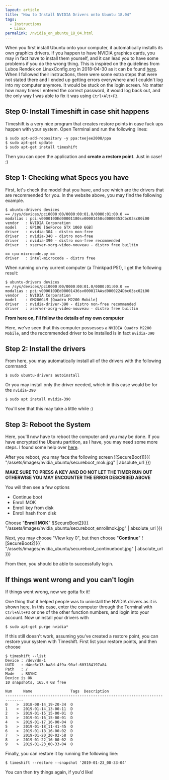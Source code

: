 ```yaml
---
layout: article
title: "How to Install NVIDIA Drivers onto Ubuntu 18.04"
tags:
  - Instructions
  - Linux
permalink: /nvidia_on_ubuntu_18_04.html
---
```



When you first install Ubuntu onto your computer, it automatically installs its own graphics drivers. If you happen to have NVIDIA graphics cards, you may in fact have to install them yourself, and it can lead you to have some problems if you do the wrong thing. This is inspired on the guidelines from Lubos Rendek on LinuxConfig.org in 2018-04-30 as it can be found [here](https://linuxconfig.org/how-to-install-the-nvidia-drivers-on-ubuntu-18-04-bionic-beaver-linux). When I followed their instructions, there were some extra steps that were not stated there and I ended up getting errors everywhere and I couldn't log into my computer anymore. It would be stuck on the login screen. No matter how many times I entered the correct password, it would log back out, and the only way I was able to fix it was using `Ctrl+Alt+F3`.

## Step 0: Install Timeshift in case shit happens

Timeshift is a very nice program that creates restore points in case fuck ups happen with your system. Open Terminal and run the following lines:

```
$ sudo apt-add-repository -y ppa:teejee2008/ppa
$ sudo apt-get update
$ sudo apt-get install timeshift
```

Then you can open the application and **create a restore point**. Just in case! :)

## Step 1: Checking what Specs you have

First, let's check the model that you have, and see which are the drivers that are recommended for you. In the website above, you may find the following example.

```
$ ubuntu-drivers devices
== /sys/devices/pci0000:00/0000:00:01.0/0000:01:00.0 ==
modalias : pci:v000010DEd00001180sv00001458sd0000353Cbc03sc00i00
vendor   : NVIDIA Corporation
model    : GP106 [GeForce GTX 1060 6GB]
driver   : nvidia-304 - distro non-free
driver   : nvidia-340 - distro non-free
driver   : nvidia-390 - distro non-free recommended
driver   : xserver-xorg-video-nouveau - distro free builtin

== cpu-microcode.py ==
driver   : intel-microcode - distro free
```

When running on my current computer (a Thinkpad P51), I get the following result:
```
$ ubuntu-drivers devices
== /sys/devices/pci0000:00/0000:00:01.0/0000:01:00.0 ==
modalias : pci:v000010DEd00001436sv000017AAsd0000224Dbc03sc02i00
vendor   : NVIDIA Corporation
model    : GM206GLM [Quadro M2200 Mobile]
driver   : nvidia-driver-390 - distro non-free recommended
driver   : xserver-xorg-video-nouveau - distro free builtin
```

**From here on, I'll follow the details of my own computer**

Here, we've seen that this computer possesses a `NVIDIA Quadro M2200 Mobile`, and the recommended driver to be installed is in fact `nvidia-390`


## Step 2: Install the drivers
From here, you may automatically install all of the drivers with the following command:
```
$ sudo ubuntu-drivers autoinstall
```

Or you may install only the driver needed, which in this case would be for the `nvidia-390`
```
$ sudo apt install nvidia-390
```

You'll see that this may take a little while :)

## Step 3: Reboot the System

Here, you'll now have to reboot the computer and you may be done. If you have encrypted the Ubuntu partition, as I have, you may need some more steps. I found some help over [here](https://askubuntu.com/questions/1048135/install-nvidia-drivers-ubuntu-18-04-with-secure-boot).

After you reboot, you may face the following screen
![SecureBoot1]({{ "/assets/images/nvidia_ubuntu/secureboot_mok.jpg" | absolute_url }})

**MAKE SURE TO PRESS A KEY AND DO NOT LET THE TIMER RUN OUT OTHERWISE YOU MAY ENCOUNTER THE ERROR DESCRIBED ABOVE**

You will then see a few options
- Continue boot
- Enroll MOK
- Enroll key from disk
- Enroll hash from disk

Choose "**Enroll MOK**"
![SecureBoot2]({{ "/assets/images/nvidia_ubuntu/secureboot_enrollmok.jpg" | absolute_url }})

Next, you may choose "View key 0", but then choose "**Continue**"
![SecureBoot2]({{ "/assets/images/nvidia_ubuntu/secureboot_continueboot.jpg" | absolute_url }})

From then, you should be able to successfully login.

## If things went wrong and you can't login

If things went wrong, now we gotta fix it!

One thing that it helped people was to uninstall the NVIDIA drivers as it is shown [here](https://askubuntu.com/questions/624966/cant-login-after-nvidia-driver-install-v-14-04). In this case, enter the computer through the Terminal with `Ctrl+Alt+F3` or one of the other function numbers, and login into your account. Now uninstall your drivers with

```
$ sudo apt-get purge nvidia*
```

If this still doesn't work, assuming you've created a restore point, you can restore your system with Timeshift. First list your restore points, and then choose

```
$ timeshift --list
Device : /dev/dm-1
UUID   : d4ec6c13-ba8d-4f9a-90af-603184197a84
Path   : /
Mode   : RSYNC
Device is OK
10 snapshots, 165.4 GB free

Num     Name                 Tags  Description
------------------------------------------------------------------------------
0    >  2018-08-14_19-20-34  O
1    >  2019-01-14_13-00-11  D
2    >  2019-01-15_15-00-01  D
3    >  2019-01-16_15-00-01  D
4    >  2019-01-17_16-00-04  D
5    >  2019-01-18_11-41-45  O
6    >  2019-01-18_16-00-02  D
7    >  2019-01-20_20-02-58  D
8    >  2019-01-22_16-00-02  D
9    >  2019-01-23_00-33-04  O
```

Finally, you can restore it by running the following line:
```
$ timeshift --restore --snapshot '2019-01-23_00-33-04'
```

You can then try things again, if you'd like!
